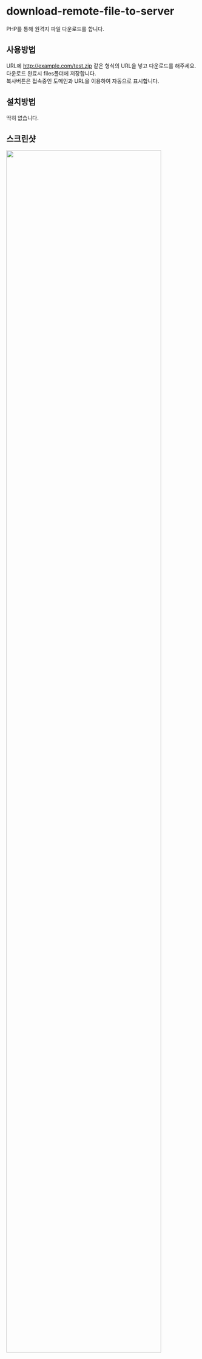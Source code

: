 # download-remote-file-to-server
PHP를 통해 원격지 파일 다운로드를 합니다.

## 사용방법
URL에 http://example.com/test.zip 같은 형식의 URL을 넣고 다운로드를 해주세요.<br>
다운로드 완료시 files폴더에 저장합니다.<br>
복사버튼은 접속중인 도메인과 URL을 이용하여 자동으로 표시합니다.

## 설치방법
딱히 없습니다.

## 스크린샷
<div>
<img src="http://img.winsub.kr/images/I8zyB6EkXNbL6WxrSlEZqVPujkBUBH.png" width="90%"></img>
</div>
